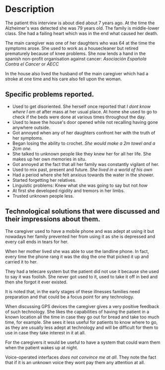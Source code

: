 # Description
The patient this interview is about died about 7 years ago. At the time the Alzheimer's was detected she was 79 years old. The family is middle-lower class. She had a failing heart which was in the end what caused her death.

The main caregiver was one of her daughters who was 64 at the time the symptoms arose. She used to work as a housecleaner but retired prematurely because of knee problems. She now lends a hand in the spanish non-profit organisation against cancer: *Asociación Española Contra el Cancer* or *AECC*

In the house also lived the husband of the main caregiver which had a stroke at one time and his care also fell upon the woman.

## Specific problems reported.
* Used to get disoriented. She herself once reported that *I dont know where I am at* after mass at her usual place. At home she used to go to check if the beds were done at various times throughout the day.
* Used to leave the house's door opened while not recalling having gone anywhere outside.
* Got annoyed when any of her daughters confront her with the truth of her symptoms.
* Began losing the ability to crochet. *She would make a 2m towel and a 2cm one.*
* She talked to unknown people like they knew her for all her life. She makes up her own memories in situ.
* Got annoyed at the fact that all her family was constantly vigilant of her.
* Used to mix past, present and future. *She lived in a world of his own*
* Had a period where she felt anxious towards the water in the shower.
* Started forgetting her relatives.
* Linguistic problems: Knew what she was going to say but not *how*
* At first she developed rigidity and tremors in her limbs.
* Trusted unknown people less.

## Technological solutions that were discussed and their impressions about them.
The caregiver used to have a mobile phone and was adept at using it but nowadays her family prevented her from using it as she is depressed and every call ends in tears for her.

When her mother lived she was able to use the landline phone. In fact, every time the phone rang it was the dog the one that picked it up and carried it to her.

They had a telecare system but the patient did not use it because she used to say it was foolish. She never got used to it, used to take it off in bed and then she forgot it ever existed.

It is noted that, in the early stages of these illnesses families need preparation and that could be a focus point for any technology.

When discussing GPS devices the caregiver gives a very positive feedback of such technology. She likes the capabilities of having the patient in a known location all the time in case they go out for bread and take too much time, for example. She sees it less useful for patients to know where to go, as they are usually less adept at technology and will be difficult for them to use in case they take interest in it at all.

For the caregivers it would be useful to have a system that could warn them when the patient wakes up at night.

Voice-operated interfaces *does not convince me at all*. They note the fact that if it is an unknown voice they wont pay them any attention at all.
